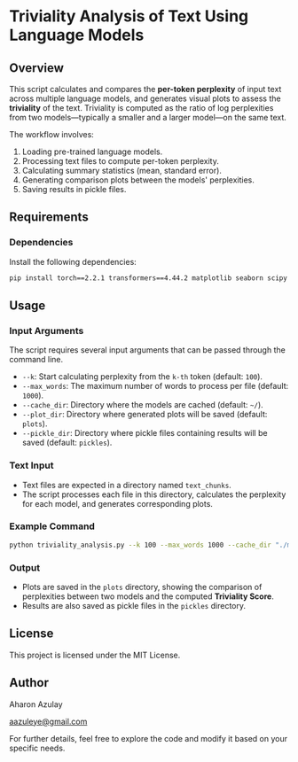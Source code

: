 # Triviality Analysis of Text Using Language Models

## Overview

This script calculates and compares the **per-token perplexity** of input text across multiple language models, and generates visual plots to assess the **triviality** of the text. Triviality is computed as the ratio of log perplexities from two models—typically a smaller and a larger model—on the same text.

The workflow involves:
1. Loading pre-trained language models.
2. Processing text files to compute per-token perplexity.
3. Calculating summary statistics (mean, standard error).
4. Generating comparison plots between the models' perplexities.
5. Saving results in pickle files.

## Requirements

### Dependencies
Install the following dependencies:
```bash
pip install torch==2.2.1 transformers==4.44.2 matplotlib seaborn scipy numpy argparse
```

## Usage

### Input Arguments
The script requires several input arguments that can be passed through the command line.

- `--k`: Start calculating perplexity from the `k-th` token (default: `100`).
- `--max_words`: The maximum number of words to process per file (default: `1000`).
- `--cache_dir`: Directory where the models are cached (default: `~/`).
- `--plot_dir`: Directory where generated plots will be saved (default: `plots`).
- `--pickle_dir`: Directory where pickle files containing results will be saved (default: `pickles`).

### Text Input
- Text files are expected in a directory named `text_chunks`.
- The script processes each file in this directory, calculates the perplexity for each model, and generates corresponding plots.

### Example Command
```bash
python triviality_analysis.py --k 100 --max_words 1000 --cache_dir "./model_cache" --plot_dir "./plots" --pickle_dir "./pickles"
```

### Output
- Plots are saved in the `plots` directory, showing the comparison of perplexities between two models and the computed **Triviality Score**.
- Results are also saved as pickle files in the `pickles` directory.

## License
This project is licensed under the MIT License.

## Author
Aharon Azulay

aazuleye@gmail.com

For further details, feel free to explore the code and modify it based on your specific needs.
